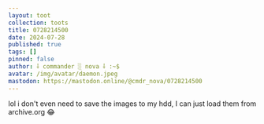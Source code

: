 ```yaml
---
layout: toot
collection: toots
title: 0728214500
date: 2024-07-28
published: true
tags: []
pinned: false
author: ⸸ commander ░ nova ⸸ :~$
avatar: /img/avatar/daemon.jpeg
mastodon: https://mastodon.online/@cmdr_nova/0728214500
---
```


lol i don't even need to save the images to my hdd, I can just load them from archive.org 😂
